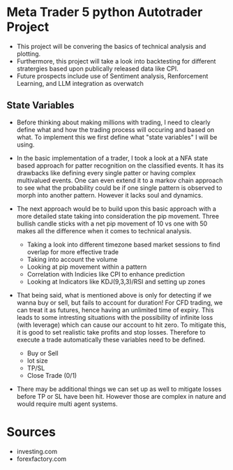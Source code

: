 # Meta Trader 5 python Autotrader Project

- This project will be convering the basics of technical analysis and plotting.
- Furthermore, this project will take a look into backtesting for different stratergies based upon publically released data like CPI.
- Future prospects include use of Sentiment analysis, Renforcement Learning, and LLM integration as overwatch

## State Variables

- Before thinking about making millions with trading, I need to clearly define what and how the trading process will occuring and based on what. To implement this we first define what "state variables" I will be using.

- In the basic implementation of a trader, I took a look at a NFA state based approach for patter recognition on the classified events. It has its drawbacks like defining every single patter or having complex multivalued events. One can even extend it to a markov chain approach to see what the probability could be if one single pattern is observed to morph into another pattern. However it lacks soul and dynamics.

- The next approach would be to build upon this basic approach with a more detailed state taking into consideration the pip movement. Three bullish candle sticks with a net pip movement of 10 vs one with 50 makes all the difference when it comes to technical analysis. 
  - Taking a look into different timezone based market sessions to find overlap for more effective trade
  - Taking into account the volume
  - Looking at pip movement within a pattern
  - Correlation with Indicies like CPI to enhance prediction
  - Looking at Indicators like KDJ(9,3,3)/RSI and setting up zones

- That being said, what is mentioned above is only for detecting if we wanna buy or sell, but fails to account for duration! For CFD trading, we can treat it as futures, hence having an unlimited time of expiry. This leads to some intresting situations with the possibility of infinite loss (with leverage) which can cause our account to hit zero. To mitigate this, it is good to set realistic take profits and stop losses. Therefore to execute a trade automatically these variables need to be defined.
  - Buy or Sell
  - lot size
  - TP/SL
  - Close Trade (0/1)
- There may be additional things we can set up as well to mitigate losses before TP or SL have been hit. However those are complex in nature and would require multi agent systems.

# Sources
- investing.com
- forexfactory.com